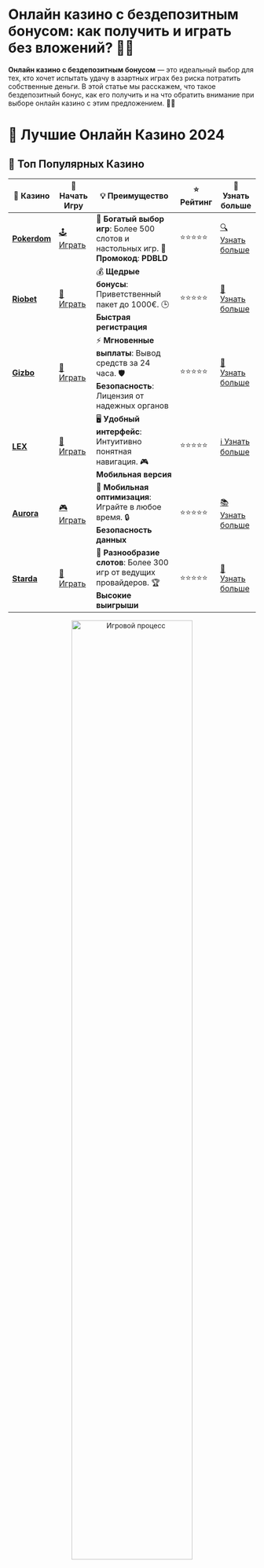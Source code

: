 # Онлайн казино с бездепозитным бонусом: как получить и играть без вложений? 🎰💸

**Онлайн казино с бездепозитным бонусом** — это идеальный выбор для тех, кто хочет испытать удачу в азартных играх без риска потратить собственные деньги. В этой статье мы расскажем, что такое бездепозитный бонус, как его получить и на что обратить внимание при выборе онлайн казино с этим предложением. 🌟🎲

# 🎰 Лучшие Онлайн Казино 2024

## 🌟 Топ Популярных Казино

| 🎲 **Казино** | 🔗 **Начать Игру** | 💡 **Преимущество** | ⭐ **Рейтинг** | 🔗 **Узнать больше** |
|--------------|---------------------|---------------------|----------------|----------------------|
| [**Pokerdom**](https://brandplay.link/4k77v2yx) | [🕹️ Играть](https://brandplay.link/4k77v2yx) | 🎉 **Богатый выбор игр**: Более 500 слотов и настольных игр. 🎁 **Промокод**: **PDBLD** | ⭐⭐⭐⭐⭐ | [🔍 Узнать больше](https://brandplay.link/4k77v2yx) |
| [**Riobet**](https://brandplay.link/7xBLTPyj) | [🎰 Играть](https://brandplay.link/7xBLTPyj) | 💰 **Щедрые бонусы**: Приветственный пакет до 1000€. 🕒 **Быстрая регистрация** | ⭐⭐⭐⭐⭐ | [📖 Узнать больше](https://brandplay.link/7xBLTPyj) |
| [**Gizbo**](https://brandplay.link/bprXw4YV) | [🎲 Играть](https://brandplay.link/bprXw4YV) | ⚡ **Мгновенные выплаты**: Вывод средств за 24 часа. 🛡️ **Безопасность**: Лицензия от надежных органов | ⭐⭐⭐⭐⭐ | [📝 Узнать больше](https://brandplay.link/bprXw4YV) |
| [**LEX**](https://brandplay.link/zW4hdDFV) | [🤑 Играть](https://brandplay.link/zW4hdDFV) | 🖥️ **Удобный интерфейс**: Интуитивно понятная навигация. 🎮 **Мобильная версия** | ⭐⭐⭐⭐⭐ | [ℹ️ Узнать больше](https://brandplay.link/zW4hdDFV) |
| [**Aurora**](https://10trafic-stat2.com/click/668546556bcc6313411604bd/6766/13032/subaccount) | [🎮 Играть](https://10trafic-stat2.com/click/668546556bcc6313411604bd/6766/13032/subaccount) | 📱 **Мобильная оптимизация**: Играйте в любое время. 🔒 **Безопасность данных** | ⭐⭐⭐⭐⭐ | [📚 Узнать больше](https://10trafic-stat2.com/click/668546556bcc6313411604bd/6766/13032/subaccount) |
| [**Starda**](https://brandplay.link/fB7xwRFL) | [🎯 Играть](https://brandplay.link/fB7xwRFL) | 🎰 **Разнообразие слотов**: Более 300 игр от ведущих провайдеров. 🏆 **Высокие выигрыши** | ⭐⭐⭐⭐⭐ | [🔎 Узнать больше](https://brandplay.link/fB7xwRFL) |

<div align="center">
    <img src="https://i.pinimg.com/originals/87/9e/b9/879eb9354dd0699582408b68f2e253b2.gif" alt="Игровой процесс" width="70%">
</div>

## 💎 Лучшие Бонусы и Акции

| 🎲 **Казино** | 🔗 **Начать Игру** | 💡 **Преимущество** | ⭐ **Рейтинг** | 🔗 **Узнать больше** |
|--------------|---------------------|---------------------|----------------|----------------------|
| [**Kometa**](https://brandplay.link/8ZymQJV8) | [🎰 Играть](https://brandplay.link/8ZymQJV8) | 🎁 **Эксклюзивные бонусы**: Регулярные акции и промо. 🔄 **Программы лояльности** | ⭐⭐⭐⭐☆ | [🔍 Узнать больше](https://brandplay.link/8ZymQJV8) |
| [**R7**](https://brandplay.link/bMd3Yjsw) | [🕹️ Играть](https://brandplay.link/bMd3Yjsw) | 🕒 **Круглосуточная поддержка**: Всегда на связи. 💸 **Высокие лимиты** | ⭐⭐⭐⭐☆ | [📖 Узнать больше](https://brandplay.link/bMd3Yjsw) |
| [**7K**](https://brandplay.link/BvQyFShp) | [🎲 Играть](https://brandplay.link/BvQyFShp) | 🌟 **Эксклюзивные бонусы**: Только для VIP игроков. 🎉 **Сезонные акции** | ⭐⭐⭐⭐☆ | [📝 Узнать больше](https://brandplay.link/BvQyFShp) |
| [**Kent**](https://brandplay.link/Fv2WP3js) | [🤑 Играть](https://brandplay.link/Fv2WP3js) | 📈 **Высокий RTP**: Более 98%. 💼 **Профессиональная поддержка** | ⭐⭐⭐⭐☆ | [ℹ️ Узнать больше](https://brandplay.link/Fv2WP3js) |
| [**1Xslots**](https://brandplay.link/hSB1khtr) | [🎮 Играть](https://brandplay.link/hSB1khtr) | 🎉 **Множество акций**: Еженедельные бонусы и турниры. 🛡️ **Безопасность** | ⭐⭐⭐⭐☆ | [📚 Узнать больше](https://brandplay.link/hSB1khtr) |
| [**Gama**](https://brandplay.link/j6NMKsDz) | [🎯 Играть](https://brandplay.link/j6NMKsDz) | 🔍 **Интуитивный интерфейс**: Легкость использования. 🏅 **Престижные турниры** | ⭐⭐⭐⭐☆ | [🔎 Узнать больше](https://brandplay.link/j6NMKsDz) |

<div align="center">
    <img src="https://i.pinimg.com/originals/87/9e/b9/879eb9354dd0699582408b68f2e253b2.gif" alt="Игровой процесс" width="70%">
</div>

## 🚀 Быстрые Выигрыши и Поддержка

| 🎲 **Казино** | 🔗 **Начать Игру** | 💡 **Преимущество** | ⭐ **Рейтинг** | 🔗 **Узнать больше** |
|--------------|---------------------|---------------------|----------------|----------------------|
| [**Onion**](https://brandplay.link/zBGRVpQ9) | [🎰 Играть](https://brandplay.link/zBGRVpQ9) | 🤑 **Низкие ставки**: Идеально для начинающих. 🔄 **Быстрые выводы** | ⭐⭐⭐⭐☆ | [🔍 Узнать больше](https://brandplay.link/zBGRVpQ9) |
| [**Чемпион**](https://temon-gter.cfd/go/lRq?p80412p304504pcc44t17455) | [🕹️ Играть](https://temon-gter.cfd/go/lRq?p80412p304504pcc44t17455) | 🏅 **Лояльная программа**: Награды за активность. 🎁 **Ежемесячные бонусы** | ⭐⭐⭐⭐☆ | [📖 Узнать больше](https://temon-gter.cfd/go/lRq?p80412p304504pcc44t17455) |
| [**Vavada**](https://vavadapartner.pro/?promo=ea5c9275-6854-4505-94fc-95ab18221945-linkb2) | [🎲 Играть](https://vavadapartner.pro/?promo=ea5c9275-6854-4505-94fc-95ab18221945-linkb2) | 🚀 **Быстрая регистрация**: Начните играть мгновенно. 🔐 **Безопасные транзакции** | ⭐⭐⭐⭐☆ | [📝 Узнать больше](https://vavadapartner.pro/?promo=ea5c9275-6854-4505-94fc-95ab18221945-linkb2) |
| [**Friends**](https://gofriends.kim/linkb2) | [🤑 Играть](https://gofriends.kim/linkb2) | 🤝 **Социальные игры**: Играйте с друзьями. 🌐 **Мультиплатформенность** | ⭐⭐⭐⭐☆ | [ℹ️ Узнать больше](https://gofriends.kim/linkb2) |
| [**1WIN**](https://brandplay.link/smXVpBbG) | [🎮 Играть](https://brandplay.link/smXVpBbG) | 🏆 **Турниры с большими призами**: Присоединяйтесь к состязаниям. 🎯 **Акции каждый день** | ⭐⭐⭐⭐⭐ | [🔍 Узнать больше](https://brandplay.link/smXVpBbG) |
| [**Drip**](https://drp-ircp01.com/c07e6a3db) | [🎯 Играть](https://drp-ircp01.com/c07e6a3db) | 🌐 **Инновационные игры**: Новейшие игровые технологии. 🛡️ **Высокая безопасность** | ⭐⭐⭐⭐☆ | [🔎 Узнать больше](https://drp-ircp01.com/c07e6a3db) |

✨ **Выбирайте лучшее казино для себя и наслаждайтесь игрой! Удачи!** ✨

![Онлайн казино с бездепозитным бонусом](https://i.pinimg.com/originals/a9/29/6e/a9296ea1cf6a7c20a985e593451f0323.png)

<div align="center">
    <img src="https://i.pinimg.com/originals/87/9e/b9/879eb9354dd0699582408b68f2e253b2.gif" alt="Онлайн казино с бездепозитным бонусом" width="70%">
</div>

---

### Что такое **бездепозитный бонус** в онлайн казино? 🎁

**Бездепозитный бонус** — это бонус, который казино предоставляет новым игрокам без необходимости делать первоначальный депозит. Это отличная возможность для новичков начать играть на реальные деньги, не рискуя своими средствами. Как правило, этот бонус может быть в виде бесплатных вращений на слоты или денежного вознаграждения, которое можно использовать для ставок на разные игры.

- **Как это работает**: После регистрации в казино, вам начисляется бездепозитный бонус в качестве поощрения за создание аккаунта. Вы можете использовать этот бонус для ставок на игровые автоматы, настольные игры или другие развлечения в казино.
- **Преимущества бездепозитного бонуса**: Это возможность попробовать казино, не рискуя своими деньгами, и, возможно, выиграть реальные деньги без вложений. Для многих игроков это шанс оценить платформу, ее интерфейс и ассортимент игр.

---

### Преимущества **онлайн казино с бездепозитным бонусом** 💎

1. **Нулевой риск для игроков** 🎯  
   С бездепозитным бонусом вам не нужно вносить деньги на свой счет, чтобы начать играть. Это отличная возможность попробовать игры и узнать, подходит ли вам казино, не рискуя личными средствами.

2. **Шанс выиграть реальные деньги** 💰  
   Несмотря на то, что вы не вносите депозит, выигрыши, полученные с бездепозитного бонуса, можно вывести на реальную карту или электронный кошелек, если казино предоставляет такую возможность.

3. **Доступ к популярным играм** 🎲  
   Многие онлайн казино предлагают бездепозитные бонусы для игры на слотах, рулетке и других популярных играх. Это позволяет вам испытать различные игры, не тратя деньги.

4. **Отличная возможность для новичков** 🚀  
   Для новичков, которые не уверены в своем опыте и знаниях казино, бездепозитный бонус — это шанс познакомиться с миром азартных игр без финансового риска.

---

### Как получить **бездепозитный бонус** в онлайн казино? 🏆

1. **Регистрация в казино** 📝  
   Чтобы получить бездепозитный бонус, необходимо зарегистрироваться в онлайн казино. Обычно бонус предоставляется сразу после создания аккаунта, и иногда нужно подтвердить свою личность через email или SMS.

2. **Ввод промокода (если требуется)** 🔑  
   В некоторых казино для активации бездепозитного бонуса нужно ввести специальный промокод. Такие коды могут быть предложены в рамках акции или предоставлены в рекламных материалах казино.

3. **Проверка условий бонуса** 📑  
   Важно внимательно ознакомиться с условиями получения и использования бонуса. У некоторых казино могут быть ограничения на игры, на которые можно использовать бонус, или требования по отыгрышу.

4. **Использование бонуса для игры** 🎰  
   После активации бонуса можно начать играть на реальные деньги. Некоторые казино предоставляют бесплатные вращения (фриспины), которые можно использовать на определенных слотах.

---

### Как использовать **бездепозитный бонус** в онлайн казино? 🎮

1. **Чтение условий и отыгрыш бонуса** 📜  
   Важно знать, что бездепозитный бонус часто сопровождается требованиями по отыгрышу. Это означает, что вам нужно будет прокрутить сумму бонуса на определенное количество раз, прежде чем вы сможете вывести деньги. Например, если вам дают $10 бонуса с условием отыгрыша x30, вы должны сделать ставки на сумму $300, прежде чем сможете вывести деньги.

2. **Игры, на которых можно использовать бонус** 🎰  
   Обратите внимание на типы игр, на которых можно использовать бонус. Некоторые казино ограничивают использование бездепозитного бонуса только на игровые автоматы, а другие позволяют использовать его и на настольные игры или даже рулетку.

3. **Длительность действия бонуса** ⏳  
   У бездепозитных бонусов часто бывает срок действия. После его окончания бонус может быть аннулирован, поэтому важно использовать его в пределах установленного времени.

4. **Вывод выигрышей** 💳  
   Если вам удастся выиграть с бездепозитным бонусом, убедитесь, что соблюдаете все условия для вывода средств. В некоторых казино существуют ограничения на минимальную сумму вывода или дополнительные требования для вывода средств, полученных с бонуса.

---

### Как выбрать **онлайн казино с бездепозитным бонусом**? 🏅

1. **Надежность и лицензия** 🔒  
   Обязательно выбирайте казино с лицензией, чтобы быть уверенными в безопасности и честности игры. Лицензированные казино следуют строгим стандартам, обеспечивая прозрачность и защиту прав игроков.

2. **Условия бонуса** 📜  
   Обратите внимание на условия бездепозитного бонуса, включая требования по отыгрышу, доступные игры, срок действия и лимиты на вывод средств. Чем проще условия, тем лучше.

3. **Отзывы игроков** ⭐  
   Ознакомьтесь с отзывами других игроков, чтобы узнать, насколько выгодно казино предлагает бездепозитный бонус. Иногда казино могут скрывать важную информацию или накладывать скрытые ограничения.

4. **Методы вывода средств** 💳  
   Убедитесь, что казино предлагает удобные и быстрые методы вывода средств, чтобы вы могли без проблем вывести свой выигрыш на карту или в электронный кошелек.

---

### Заключение 🎯

**Онлайн казино с бездепозитным бонусом** — это отличная возможность для новых игроков начать свой путь в мире азартных игр без вложений. Такой бонус дает шанс не только познакомиться с игрой, но и, возможно, выиграть реальные деньги. Просто выберите надежное казино, следуйте условиям бонуса и играйте на здоровье! 🍀💸

💬 **Присоединяйтесь к азартным играм с бездепозитным бонусом прямо сейчас и начните выигрывать!**
